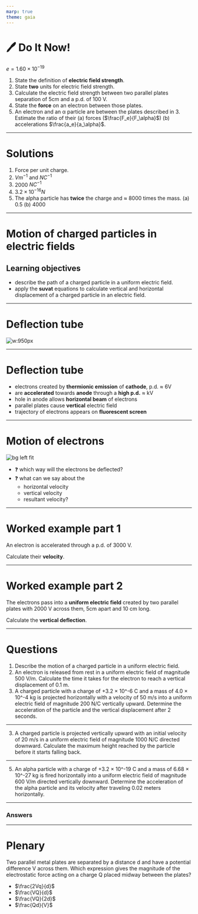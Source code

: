 ```yaml
---
marp: true
theme: gaia
---
```


# :pen: Do It Now!

$e = 1.60 \times 10^{-19}$

1. State the definition of **electric field strength**.
2. State **two** units for electric field strength.
3. Calculate the electric field strength between two parallel plates separation of 5cm and a p.d. of 100 V.
3. State the **force** on an electron between those plates.
4. An electron and an &alpha; particle are between the plates described in 3. Estimate the ratio of their (a) forces ($\frac{F_e}{F_\alpha}$) (b) accelerations $\frac{a_e}{a_\alpha}$.

---

# Solutions

1. Force per unit charge.
2. $Vm^{-1}$ and $NC^{-1}$
3. 2000 $NC^{-1}$
4. $3.2 \times 10^{-16} N$
5. The alpha particle has **twice** the charge and &approx; 8000 times the mass. (a) 0.5 (b) 4000

---

# Motion of charged particles in electric fields

## Learning objectives

- describe the path of a charged particle in a uniform electric field.
- apply the **suvat** equations to calculate vertical and horizontal displacement of a charged particle in an electric field.

---

# Deflection tube

![w:950px](https://spark.iop.org/sites/default/files/image/electron-deflection-tube-using-an-electric-field2-1839.jpg)

---

# Deflection tube

- electrons created by **thermionic emission** of **cathode**, p.d. &approx; 6V
- are **accelerated** towards **anode** through a **high p.d.** &approx; kV
- hole in anode allows **horizontal beam** of electrons
- parallel plates cause **vertical** electric field
- trajectory of electrons appears on **fluorescent screen**

---

# Motion of electrons

![bg left fit](https://spark.iop.org/sites/default/files/image/electron-deflection-tube-using-an-electric-field2-1839.jpg)

- :question: which way will the electrons be deflected?
- :question: what can we say about the
  - horizontal velocity
  - vertical velocity
  - resultant velocity?

---

# Worked example part 1

An electron is accelerated through a p.d. of 3000 V.

Calculate their **velocity**.

---

# Worked example part 2

The electrons pass into a **uniform electric field** created by two parallel plates with 2000 V across them, 5cm apart and 10 cm long.

Calculate the **vertical deflection**.

---

# Questions

1. Describe the motion of a charged particle in a uniform electric field.
2. An electron is released from rest in a uniform electric field of magnitude 500 V/m. Calculate the time it takes for the electron to reach a vertical displacement of 0.1 m.
3. A charged particle with a charge of +3.2 × 10^-6 C and a mass of 4.0 × 10^-4 kg is projected horizontally with a velocity of 50 m/s into a uniform electric field of magnitude 200 N/C vertically upward. Determine the acceleration of the particle and the vertical displacement after 2 seconds.

---

3. A charged particle is projected vertically upward with an initial velocity of 20 m/s in a uniform electric field of magnitude 1000 N/C directed downward. Calculate the maximum height reached by the particle before it starts falling back.

---

5. An alpha particle with a charge of +3.2 × 10^-19 C and a mass of 6.68 × 10^-27 kg is fired horizontally into a uniform electric field of magnitude 600 V/m directed vertically downward. Determine the acceleration of the alpha particle and its velocity after traveling 0.02 meters horizontally.

---
### Answers

---

# Plenary

Two parallel metal plates are separated by a distance d and have a potential difference V across them. Which expression gives the magnitude of the electrostatic force acting on a charge Q placed midway between the plates?

- $\frac{2Vq}{d}$
- $\frac{VQ}{d}$
- $\frac{VQ}{2d}$
- $\frac{Qd}{V}$